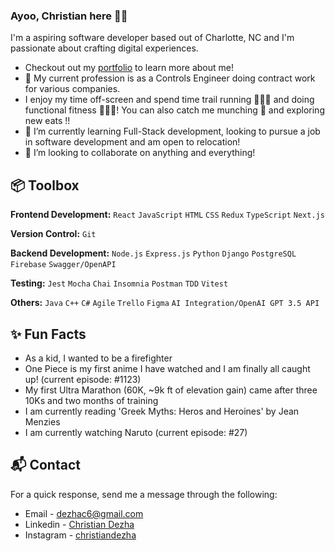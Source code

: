 ### Ayoo, Christian here ✌🏽

I'm a aspiring software developer based out of Charlotte, NC and I'm passionate about crafting digital experiences. 

- Checkout out my [portfolio](https://www.christiandezha.com/) to learn more about me!
- 👀 My current profession is as a Controls Engineer doing contract work for various companies.
- I enjoy my time off-screen and spend time trail running 🏃🏽‍♂️ and doing functional fitness 🏋🏽‍♂️! You can also catch me munching 🍕 and exploring new eats !!
- 🌱 I’m currently learning Full-Stack development, looking to pursue a job in software development and am open to relocation!
- 💞️ I’m looking to collaborate on anything and everything!


## 📦 Toolbox
**Frontend Development:** `React` `JavaScript` `HTML` `CSS` `Redux` `TypeScript` `Next.js`
 
**Version Control:** `Git`

**Backend Development:** `Node.js` `Express.js` `Python` `Django` `PostgreSQL` `Firebase` `Swagger/OpenAPI`

**Testing:** `Jest` `Mocha` `Chai` `Insomnia` `Postman` `TDD` `Vitest`

**Others:** `Java` `C++` `C#` `Agile` `Trello` `Figma` `AI Integration/OpenAI GPT 3.5 API`


## ✨ Fun Facts
- As a kid, I wanted to be a firefighter
- One Piece is my first anime I have watched and I am finally all caught up! (current episode: #1123)
- My first Ultra Marathon (60K, ~9k ft of elevation gain) came after three 10Ks and two months of training
- I am currently reading 'Greek Myths: Heros and Heroines' by Jean Menzies
- I am currently watching Naruto (current episode: #27)
   
## 📬 Contact
For a quick response, send me a message through the following: 

- Email - [dezhac6@gmail.com](mailto:dezhac6@gmail.com)
- Linkedin - [Christian Dezha](https://www.linkedin.com/in/christian-dezha-bolteada-1386a2135)
- Instagram - [christiandezha](https://www.instagram.com/christiandezha)
<!---
kekedezha/kekedezha is a ✨ special ✨ repository because its `README.md` (this file) appears on your GitHub profile.
You can click the Preview link to take a look at your changes.
--->
